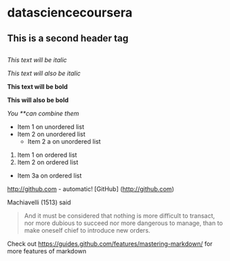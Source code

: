 # datasciencecoursera
## This is a second header tag <h2>
*This text will be italic*

_This text will also be italic_

**This text will be bold**

__This will also be bold__

_You **can combine them_

* Item 1 on unordered list
* Item 2 on unordered list
  * Item 2 a on unordered list
1. Item 1 on ordered list
2. Item 2 on ordered list
  * Item 3a on ordered list
 
http://github.com - automatic!
[GitHub] (http://github.com)

Machiavelli (1513) said
>And it must be considered that nothing is more difficult to transact, nor more dubious to succeed nor more dangerous to manage, than to make oneself chief to introduce new orders.

Check out https://guides.github.com/features/mastering-markdown/ for more features of markdown
